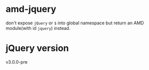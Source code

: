 # amd-jquery
don't expose `jQuery` or `$` into global namespace but return an AMD module(with id `jquery`) instead.

# jQuery version
v3.0.0-pre

